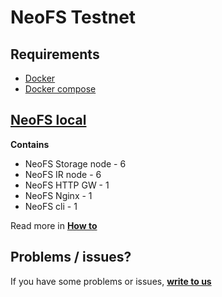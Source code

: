 # NeoFS Testnet

## Requirements
- [Docker](https://www.docker.com/get-started)
- [Docker compose](https://docs.docker.com/compose/)

## [NeoFS local](./neofs-local)

**Contains**
- NeoFS Storage node - 6
- NeoFS IR node - 6
- NeoFS HTTP GW - 1
- NeoFS Nginx - 1
- NeoFS cli - 1

Read more in [**How to**](./neofs-local/HOWTO.md)

## Problems / issues?

If you have some problems or issues, [**write to us**](https://github.com/nspcc-dev/neofs-local/issues/new?assignees=&labels=bug&template=bug_report.md&title=%5BBUG%5D)
